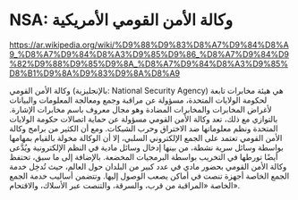 # NSA: وكالة الأمن القومي الأمريكية


https://ar.wikipedia.org/wiki/%D9%88%D9%83%D8%A7%D9%84%D8%A9_%D8%A7%D9%84%D8%A3%D9%85%D9%86_%D8%A7%D9%84%D9%82%D9%88%D9%85%D9%8A_%D8%A7%D9%84%D8%A3%D9%85%D8%B1%D9%8A%D9%83%D9%8A%D8%A9

وكالة الأمن القومي (بالإنجليزية: National Security Agency) هي هيئة مخابرات تابعة لحكومة الولايات المتحدة، مسؤولة عن مراقبة وجمع ومعالجة المعلومات والبيانات لأغراض المخابرات والمخابرات المضادة وهو مجال معروف باسم مخابرات الإشارة. بالتوازي مع ذلك، تعد وكالة الأمن القومي مسؤولة عن حماية اتصالات حكومة الولايات المتحدة ونظم معلوماتها ضد الاختراق وحرب الشبكات. ومع أن الكثير من برامج وكالة الأمن القومي تعتمد على الجمع الإلكتروني السلبي، إلا أن الوكالة مخولة بالقيام بمهامها بواسطة وسائل سرية نشطة، من بينها إدخال وسائل مادية في النظم الإلكترونية ويُدَّعى أيضًا تورطها في التخريب بواسطة البرمجيات المخضعة. بالإضافة إلى ما سبق، تحتفظ وكالة الأمن القومي بحضور مادي في عدد كبير من البلدان حول العالم، حيث تُدخِل خدمة الجمع الخاصة أجهزة تنصت في أماكن يصعب الوصول إليها. وتتضمن أساليب خدمة الجمع الخاصة «المراقبة من قرب، والسرقة، والتنصت عبر الأسلاك، والاقتحام».
